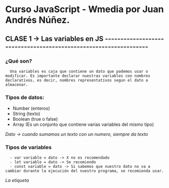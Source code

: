 # Curso JavaScript - Wmedia por Juan Andrés Núñez.


## CLASE 1 ->  Las variables en JS -----------------------------------------------------------------

   ### ¿Qué son?
      Una variables es caja que contiene un dato que podemos usar o modificar. Es importante declarar nuestras variables con nombres declarativos, es decir, nombres representativos segun el dato a almacenar.

   ### Tipos de datos:
   - Number (enteros)
   - String (texto)
   - Boolean (true o false)
   - Array (Es un conjunto que contiene varias variables del mismo tipo)

   *Dato -> cuando sumamos un texto con un numero, siempre da texto*

   ### Tipos de variables
      - var variable = dato -> X no es recomendado 
      - let variable = dato -> Se recomiendo
      - const variable = dato -> Si sabemos que nuestro dato no va a cambiar durante la ejecución del nuestro programa, se recomienda usar.

   *La etiqueta <script> es la forma canonica de agregar js en nuestro archivo de HTML*
   *Atributo defer, es para agregar nuestro script en el head. Difiere la carga del JS hasta que el DOM este listo*
   *NoScript -> es para mostrar un mensaje de javascript desactivado, es decir, en nuestro navegador no esta javascript*



## CLASE 2 ->  Alzado o Hoisting -----------------------------------------------------------------
   - JavaScript es un lenguaje con tipado dinamico, es decir, podemos asignar y reasignar diferentes tipos de datos a una misma variable.
   - Para hacerlo tenemos que utilizar dos fases diferentes: declaración e inicialización.
      * var nombreVariable -> Declaración
      * nombreVariable = 12 -> Inicialización
      * nombreVariable = "Hola" -> Reasignación.

   - Cuando declaramos una variable sin ningun dato inicializado, JavaScript lo declara como undefined, es decir, variable creado en memoria pero no esta definida en cuanto a dato.

   ### Hoisting
   - JavaScript alza por encima de todo nuestro codigo, todas las variables declaradas con Var y las inicializa con el valor undefined.
   - JavaScript alza todo el cuerpo de las funciones declaradas con 'function' por encima de todo nuestro codigo. 
   - Todo esto lo realiza internamente.
   - ReferenceError: Es cuando queremos usar la referencia a un identificador no creado, es decir, a una variable no declarada.
   - Console.log('variable') -> esto es una referencia a una variable



## CLASE 3 ->  Variable let y Ambito -----------------------------------------------------------
   - El ambito es la limitación de una variable, es decir, donde comienzan y terminan su uso. Tenemos ambitos de bloque {} y ambitos global, que esta por fuera de las funciónes o entre llaves {}.
   - Las variables declaradas con let tienen un AMBITO de bloque. Este ambito tiene ventajas como por ejemplo poder usar bucles y no mantener valores erroneos.
   - Las variables declaradas con LET no tienen HOISTING o ALZADO



## CLASE 4 ->  Variable CONST -------------------------------------------------------------------
   - Son declaración de variables con la diferencia que nuestro dato almacenado no varia durante la ejecucion del programa, por eso es el nombre de CONSTANTE.
   - Cuando asignamos un tipos de datos primitivos a una constante, su valor NO PUEDE ser reasignado durante la ejecución de nuestro programa, pero en cambio, cuanto asignamos tipos de datos compuestos, como por ejemplo objetos array, etc, ahi si podemos modificar el contenido del tipo de dato pero no cambiaria el dato asignado a la CONSTANTE
   - Las variables creadas con Const NO TIENEN hoisting asi como var o function, y su ambito es de BLOQUE al igual que let.




## CLASE 5 ->  Parámetro y Argumentos -----------------------------------------------------------------
   *Parámetros*
   - Todas las functiones pueden tener parametros
   - Los parámetros son accesibles como variables en el cuerpo de la función
   - Los parametros son creados cuando declaramos una function -> function nombreFunction(parametroA, parametroB){}
   - Podemos establecer valores por defecto para los parametros -> function nombreFunction(parametroA = 12, parametroB = 2){}

   *Argumentos*
   - Los argumentos son los valores que le pasamos a una función en su invocación -> nombreFunción(argumento1, argumento2);
   - Tener en cuenta la cantidad de argumentos que espera recibir una función para no tener errores. Misma cantidad de parámetros, misma cantidad de argumentos.

   *Podemos usar estructuras de control para validar los datos enviado y/o recibidos a una función*




## CLASE 6 ->  Funciones en JavaScript -----------------------------------------------------------------
   - En JavaScript hay 3 formas de crear funciones:
      1) Funciones declaradas, estas requieren un identificador y son alzadas -> function identificadorUnico_Nombre(parametro o no){};
      2) Expresión funcional, que consiste en asociar una funcion en una variable. No son alzadas. -> const identificador = function (){};
      3) Funciones Flecha, No disponen contexto de THIS, disponen de retorno implicito y NO SE ALZAN -> const saludar = () => {};




## CLASE 7 ->  Parametros y Argumentos REST -----------------------------------------------------------------
   - Con los parámetros REST podemos aceptar cualquier numero de parámetros en una función.
   - Estos parámetros REST deben declararse al final de los parametros habituales. -> function nombre(parametro1, parametro2, ...todosLosParametros){}
   - Los parametros REST siempre los veras dentro de los parametros de una función.

   *Object arguments no es una matriz y por lo tanto no podemos usar metodos de una matriz*





## CLASE 8 ->  Return Valor ------------------------------------------------------------------------------
   - A no ser que seamos explicitos, las funciones JavaScript retornan undefined(*implicit return*)
   - Ahora bien, si especificamos algo que retornar, la función realiza la tarea para la que fue creada y retorna dicho valor.




## CLASE 9 ->  CLOSURES ------------------------------------------------------------------------------
   - Es una caracteristica de JavaScript, es importante entenderlo para lograr tener el beneficio de los CLOSURES.
   - CLOSURE: es retornar una función dentro otra función con acceso al entorno de variables de un ámbito exterior. Esto quiere decir que yo puedo retornar una función dentro de otra, y puedo usar las variables que esten por encima de la función que retornar(función hija).

   Ejemplo:
      function soyUnClosures(){
         //Algo...
         return function(){
            return algo...
         }
      }

   - Cada closure retornado es independiente al anterior, es decir, forman un nuevo ambito.
   - Eso si, un closure puede modificar el estado atrapado en su interior. ***




## CLASE 10 ->   IIFE ------------------------------------------------------------------------------
   - EXPRESIONES FUNCIONALES INMEDIATAMENTE INVOCABLES
   - Lo parte más importante es inmediatamente.
   - Para crear un IIFE debemos envolver una function con el operador de agrupación -> (function(){})
   - La principal utilidad de un IIFE es la auto-creación de un ámbito funcional, nuevo e independiente.





## CLASE 11 ->  CALLBACKS ------------------------------------------------------------------------------
   - Los callbaks son una función que se pasa a otra función como argumento para ejecución posterior. 
   - Recordar que ARGUMENTO es lo que le pasamos a una función en la invocación. ejemplo -> funcion(datos.., otraFuncion)
   - Existen callbaks sincronicos y asincronicos.
   - Podemos llamar a un callback en su argumento como -> fn, call, callback, cb, funct.





## CLASE 12 ->  THIS - Call, bind y apply ------------------------------------------------------------------------------
   - El concepto de this puede ser confuso, ya que es dinámico y depende del contexto de ejecución.
   - THIS es una referencia a algo.
   - Call -> Es un prototipo de las funciones, es para darle el valor de THIS que queremos. Ejemplo #1
   - Apply -> Pasarle un valor de THIS pero lo argumentos pasarle un tipo de datos iterable. Ejemplo #2
   - Podemos perder el contexto de THIS cuando tenemos una función dentro de otra. Ejemplo #3





## CLASE 13 ->  Array - 2 Claves para entender los arreglos ------------------------------------------------------------------------------
   
   - ¿Qué son los arrays? -> Es una estructura de datos ordenada por indices unicos. Su tipo de dato que almacena es homgenea, es decir, tiene que ser el mismo tipo de dato. Son objetos recortados.
   - Ejemplo -> const nombreArray = [elemento1, elemento2, elemento N..];
   - Podemos acceder a los elementos del array por medio de su indice unico. Empieza de 0 a N..
   - Metodo length -> Nos devuelve la cantidad de elementos de un array
   - Podemos agregar propiedades a los array -> const tags = [elemento1, elemento 2] ; tags.valoracion = 'excelente'; NO ES RECOMENDADO
   - Podemos tener array dimensionales. Array dentro de otro array, lo importante es saber referirse a su indice -> const libros = [[], []];
   - Desestructuración de arreglos -> const [elementos...] = array;




## CLASE 14 ->  Manipulando array ------------------------------------------------------------------------------
   *Métodos array:*
   - array.push(...items) – agrega ítems al final,
   - array.unshift(...items) – agrega ítems al principio.
   - array.pop() – extrae un ítem del final,
   - array.shift() – extrae un ítem del inicio,

   *Método para añadir elementos al inicio sin mutar el array podemos usar el operador spread:*
   - ArrayNuevo = [DATO,...arrayACopiar];

   *Método para añadir elementos en cualquier indice y mutar el Array podemos usar el método SPLICE*
   - Array.splice(inicioDePosicion, hastaDondeAñadir, dato);

   *Método para añadir elementos en cualquier indice y NO mutar el Array podemos usar el método SLICE*
   - Array.slice(inicioParaExtraer, hastaDondeExtraer);

   *Método para encontrara elementos PRIMIVITOS es utiizar indexOf. Devuelve el indice si lo encuentra, sino -1.*
   - Arr.indexOf('Dato')

   *Método para encontrara elementos es includes(). Devuelve solo true o false, si esta o no esta, no el indice, ni el valor mismo.*
   - arr.includes('dato');

   *Método findIndex acepta un callback y devuelve el indice del primer elementos que cumpla con la condición del callback. Si cumple la condicion devuelve su indice, sino devuelve -1.*
   - const indice = colores.findIndex(color => color.nombre = 'green');

   **- indexOf: Devuelve el indice de array PRIMITIVOS != findIndex: Duvuelve el indice de array COMPUESTOS -**

   *Ahora si queremos que nos devuelva en elemento en si, tenemos que usar el método find. Este método devuelve el elemento si esta, sino devuelve undefined.*
   - const elemento = array.find(item = item.propiedad === dato)

   *Método filter, devuelve un nuevo array sin mutar el original pasando una condicion en el callback*
   - const newArray = array.filter(item => condicion);

   *Métodos para la copia superficial de un array. Si los elementos del array son PRIMITIVOS, se hace la copia y no se muta el array original, pero si los elementos del array son tipos COMPUESTOS, se pasa la referencia y por lo tanto se puede mutar*
   - Slice -> const copia = arrOriginal.slice();
   - Spread -> const copia = [...arrOriginal]
   - array.From -> const copia = Array.from(arrOriginal)

   *Método JSON.stringify() -> convierte lo que esta pasado por parentesis en un string. Esto es limitado //ver mdn*
   - const copia = JSON.stringify().

   *Método JSON.parse() -> convierte lo que esta pasado por parentesis en un objeto nativo de JS //ver mdn*





## CLASE 15 ->  Filter, Reduce, Sort, Map y forEach ------------------------------------------------------------------------------
   - forEach -> Ejecuta una funcion callback que se ejecuta en cada uno de los elementos de un array. Tambien acepta un valor opcional que es el index, indice de cada elemento de un array

   - filter -> Es un método que retorna un nuevo array y no muta al array original. Lo que realiza filter es que FILTRAR por una condición cada una de los elementos del array.

   - map -> Crea un nuevo array, con la misma longitud del array original a mapear, pero con ciertos cambios que le pasamos a una function por cada elemento del array.

   - sort -> Sirve para ordenar los elementos de un array, no se le pasa una funcion porque automaticamente lo hace pero con string. Modifica el array original.

   - reduce -> Pasa una funcion por cada uno de los elementos del array. tiene 2 valores: total(acumulado de todo lo que hacemos - es el primer elemento de nuestro array *TENER CUIDADO*, por eso debo pasarle un valor inicial al primer parametro en 0) y current(el que voy recorriendo).




## CLASE 16 ->  For of Loop ------------------------------------------------------------------------------
   - Sentencia de bucles super potente
   - Crea una sentencia iterable que descompone un Array o String en cada elemento.
   - for(const item of array-String-etc) {}
   - Break y Continue -> Break es para terminar. Continue es para pasar a la siguiente iteración



## CLASE 17 ->  Fusionar Arrays ------------------------------------------------------------------------------
   - Spread syntax(...) -> Trabaja en un elemento iterable y los descompone, es decir, extraer cada uno de los elementos
   - .Concant -> Este método puede fusionar 2 o mas arrays: const nuevoArray = array1.concat(array2);